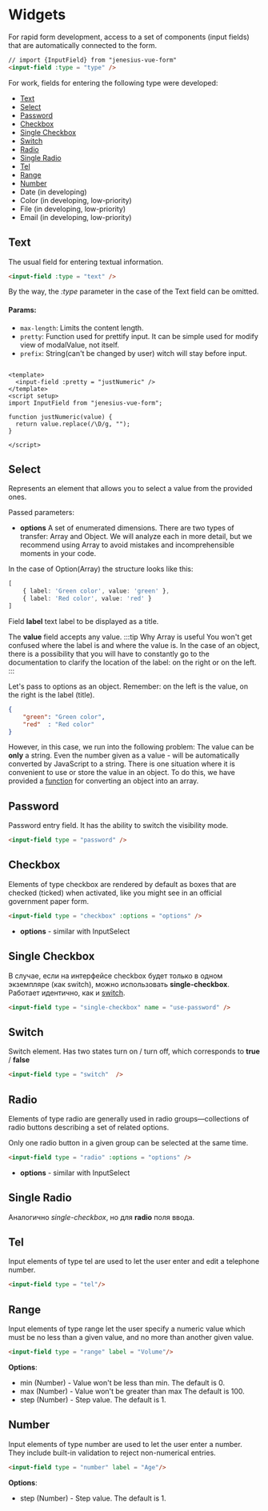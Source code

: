 <script setup>
import WidgetExampleInputText from '../components/inputs/widget-example-input-text.vue';
import WidgetExampleInputPassword from '../components/inputs/widget-example-input-password.vue';
import WidgetExampleInputSelect from '../components/inputs/widget-example-input-select.vue';
import WidgetExampleInputSingleCheckbox from '../components/inputs/widget-example-input-single-checkbox.vue';
import WidgetExampleInputCheckbox from '../components/inputs/widget-example-input-checkbox.vue';
import WidgetExampleInputSwitch from '../components/inputs/widget-example-input-switch.vue';
import WidgetExampleInputRadio from '../components/inputs/widget-example-input-radio.vue';
import WidgetExampleInputTel from '../components/inputs/widget-example-input-tel.vue';
import WidgetExampleInputRange from '../components/inputs/widget-example-input-range.vue';
import WidgetExampleInputNumber from '../components/inputs/widget-example-input-number.vue';

</script>

# Widgets
For rapid form development, access to a set of components
(input fields) that are automatically connected to the form.
```html
// import {InputField} from "jenesius-vue-form"
<input-field :type = "type" />
```
For work, fields for entering the following type were developed:
- [Text](#text)
- [Select](#select)
- [Password](#password)
- [Checkbox](#checkbox)
- [Single Checkbox](#single-checkbox)
- [Switch](#switch)
- [Radio](#radio)
- [Single Radio](#single-radio)
- [Tel](#tel)
- [Range](#range)
- [Number](#number)
- Date (in developing)
- Color (in developing, low-priority)
- File (in developing, low-priority)
- Email (in developing, low-priority)

## Text
The usual field for entering textual information.
```html
<input-field :type = "text" />
```

<WidgetExampleInputText/>

By the way, the *:type* parameter in the case of the Text field can be omitted.

#### Params:

- `max-length`: Limits the content length.
- `pretty`: Function used for prettify input. It can be simple used for modify view of modalValue, not itself.
- `prefix`: String(can't be changed by user) witch will stay before input.
```vue

<template>
  <input-field :pretty = "justNumeric" />
</template>
<script setup>
import InputField from "jenesius-vue-form";

function justNumeric(value) {
  return value.replace(/\D/g, "");
}

</script>
```

## Select

Represents an element that allows you to select a value from the provided ones.

<WidgetExampleInputSelect/>

Passed parameters:
- **options** A set of enumerated dimensions. There are two types of transfer: Array and Object.
We will analyze each in more detail, but we recommend using Array to avoid mistakes and incomprehensible
moments in your code.

In the case of Option(Array) the structure looks like this:
```ts
[
    { label: 'Green color', value: 'green' },
    { label: 'Red color', value: 'red' }
]
```
Field **label** text label to be displayed as a title.

The **value** field accepts any value.
:::tip Why Array is useful
You won't get confused where the label is and where the value is. In the case of an object, there is a possibility that you will have to
constantly go to the documentation to clarify the location of the label: on the right or on the left.
:::

Let's pass to options as an object. Remember: on the left is the value, on the right is the label (title).
```json
{
    "green": "Green color",
    "red"  : "Red color"
}
```
However, in this case, we run into the following problem: The value can be **only** a string. Even the number given
as a value - will be automatically converted by JavaScript to a string. There is one situation where it is convenient to use
or store the value in an object. To do this, we have provided a [function](utils/convert-options-object) for converting an object into an array.
## Password
Password entry field. It has the ability to switch the visibility mode.
```html
<input-field type = "password" />
```
<WidgetExampleInputPassword/>

## Checkbox
Elements of type checkbox are rendered by default as boxes that are checked 
(ticked) when activated, like you might see in an official government paper form.
```html
<input-field type = "checkbox" :options = "options" />
```
- **options** - similar with InputSelect

<WidgetExampleInputCheckbox />

## Single Checkbox
В случае, если на интерфейсе checkbox будет только в одном экземпляре (как switch), можно использовать
**single-checkbox**. Работает идентично, как и [switch](#switch).
```html
<input-field type = "single-checkbox" name = "use-password" />
```

<WidgetExampleInputSingleCheckbox />


## Switch
Switch element. Has two states turn on / turn off, which corresponds to **true** / **false**
```html
<input-field type = "switch"  />
```
<WidgetExampleInputSwitch/>

## Radio
Elements of type radio are generally used in radio groups—collections of radio 
buttons describing a set of related options.

Only one radio button in a given group can be selected at the same time.
```html
<input-field type = "radio" :options = "options" />
```
- **options** - similar with InputSelect
<WidgetExampleInputRadio/>

## Single Radio
Аналогично *single-checkbox*, но для **radio** поля ввода.

## Tel
Input elements of type tel are used to let the user enter and edit a telephone number.

```html
<input-field type = "tel"/>
```

<WidgetExampleInputTel/>

## Range
Input elements of type range let the user specify a numeric value which must be no less than a given value, and no 
more than another given value.

```html
<input-field type = "range" label = "Volume"/>
```
**Options**:
- min (Number) - Value won't be less than min. The default is 0.
- max (Number) - Value won't be greater than max The default is 100.
- step (Number) - Step value. The default is 1.

<WidgetExampleInputRange/>

## Number

Input elements of type number are used to let the user enter a number. They include built-in validation to reject non-numerical entries.

```html
<input-field type = "number" label = "Age"/>
```
**Options**:
- step (Number) - Step value. The default is 1.

<WidgetExampleInputNumber/>